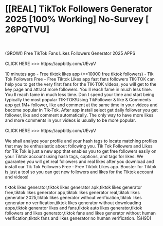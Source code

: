 # [[REAL] TikTok Followers Generator 2025 [100% Working] No-Survey [ 26PQTVU]
<br>
<br>(GROW!) Free TikTok Fans Likes Followers Generator 2025 APPS
<br>
<br>CLICK HERE >>> https://appbitly.com/UEvpV

<br>
<br>10 minutes ago - Free tiktok likes app (**10000 free tiktok followers) - Tik Tok Followers Free - Free Tiktok Likes app fast fans followers TIK-TOK can help you to get the very first fans for the TIK-TOK videos, you will get to the key page and attract more followers.  You ll reach fame in much less time.  You ll reach fame in much less time.  Don t spend your time and start being typically the most popular TIK-TOK!Using TikFollower & like & Comments app get 1M+ follower, like and comment at the same time in your videos and become popular in Tik-Tok.  After app install select get daily follower you get follower, like and comment automatically.  The only way to have more likes and more comments in your videos is usually to be more popular. 
<br>
<br>CLICK HERE >>> https://appbitly.com/UEvpV

<br>
<br>We shall analyze your profile and your hash tags to locate matching profiles that may be enthusiastic about following you. Tik Tok Followers and Likes for Tik Tok is just a new app that enables you to get free followers easily on your Tiktok account using hash tags, captions, and tags for likes.  We guarantee you will get real followers and real likes after you download and install our Tik Tok Followers Free - Free Tiktok Likes app. Booster for Tiktok is just a tool so you can get new followers and likes for the Tiktok account and videos!
<br>
<br>tiktok likes generator,tiktok likes generator apk,tiktok likes generator free,tiktok likes generator app,tiktok likes generator real,tiktok likes generator 2025,tiktok likes generator without verification,tiktok likes generator no verification,tiktok likes generator without downloading apps,tiktok generator likes and fans,tiktok auto likes generator,tiktok followers and likes generator,tiktok fans and likes generator without human verification,tiktok fans and likes generator no human verification.  [SH9D]
<br>
